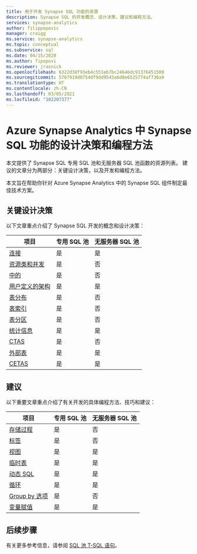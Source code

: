 ```yaml
---
title: 用于开发 Synapse SQL 功能的资源
description: Synapse SQL 的开发概念、设计决策、建议和编程方法。
services: synapse-analytics
author: filippopovic
manager: craigg
ms.service: synapse-analytics
ms.topic: conceptual
ms.subservice: sql
ms.date: 04/15/2020
ms.author: fipopovi
ms.reviewer: jrasnick
ms.openlocfilehash: 6322d38f93eb4c551eb7bc24646dc91376451500
ms.sourcegitcommit: 5707919d0754df9dd9543a6d8e6525774af738a9
ms.translationtype: HT
ms.contentlocale: zh-CN
ms.lasthandoff: 03/05/2021
ms.locfileid: "102207377"
---
```

# <a name="design-decisions-and-coding-techniques-for-synapse-sql-features-in-azure-synapse-analytics"></a>Azure Synapse Analytics 中 Synapse SQL 功能的设计决策和编程方法
本文提供了 Synapse SQL 专用 SQL 池和无服务器 SQL 池函数的资源列表。 建议的文章分为两部分：关键设计决策，以及开发和编程方法。

本文旨在帮助你针对 Azure Synapse Analytics 中的 Synapse SQL 组件制定最佳技术方案。

## <a name="key-design-decisions"></a>关键设计决策
以下文章重点介绍了 Synapse SQL 开发的概念和设计决策：

| 项目 | 专用 SQL 池 | 无服务器 SQL 池 |
| ------- | -------- | ------------- |
| [连接](connect-overview.md)                    | 是 | 是 |
| [资源类和并发](../sql-data-warehouse/resource-classes-for-workload-management.md?toc=/azure/synapse-analytics/toc.json&bc=/azure/synapse-analytics/breadcrumb/toc.json) | 是    | 否 |
| [中的](develop-transactions.md)              | 是 | 否 |
| [用户定义的架构](develop-user-defined-schemas.md) | 是 | 是 |
| [表分布](../sql-data-warehouse/sql-data-warehouse-tables-distribute.md?toc=/azure/synapse-analytics/toc.json&bc=/azure/synapse-analytics/breadcrumb/toc.json)                 | 是 | 否 |
| [表索引](../sql-data-warehouse/sql-data-warehouse-tables-index.md?toc=/azure/synapse-analytics/toc.json&bc=/azure/synapse-analytics/breadcrumb/toc.json)                           | 是 | 否 |
| [表分区](../sql-data-warehouse/sql-data-warehouse-tables-partition.md?toc=/azure/synapse-analytics/toc.json&bc=/azure/synapse-analytics/breadcrumb/toc.json)                     | 是 | 否 |
| [统计信息](develop-tables-statistics.md)            | 是 | 是 |
| [CTAS](../sql-data-warehouse/sql-data-warehouse-develop-ctas.md?toc=/azure/synapse-analytics/toc.json&bc=/azure/synapse-analytics/breadcrumb/toc.json)                                             | 是 | 否 |
| [外部表](develop-tables-external-tables.md) | 是 | 是 |
| [CETAS](develop-tables-cetas.md)                     | 是 | 是 |


## <a name="recommendations"></a>建议

以下重要文章重点介绍了有关开发的具体编程方法、技巧和建议：

| 项目 | 专用 SQL 池 | 无服务器 SQL 池 |
| ------- | -------- | ------------- |
| [存储过程](develop-stored-procedures.md)  | 是                | 否                      |
| [标签](develop-label.md)                           | 是                | 否                      |
| [视图](develop-views.md)                             | 是                | 是                     |
| [临时表](develop-tables-temporary.md)       | 是                | 是                     |
| [动态 SQL](develop-dynamic-sql.md)                 | 是                | 是                     |
| [循环](develop-loops.md)                         | 是                | 是                     |
| [Group by 选项](develop-group-by-options.md)       | 是                | 否                      |
| [变量赋值](develop-variable-assignment.md) | 是                | 是                     |

## <a name="next-steps"></a>后续步骤
有关更多参考信息，请参阅 [SQL 池 T-SQL 语句](../sql-data-warehouse/sql-data-warehouse-reference-tsql-statements.md?toc=/azure/synapse-analytics/toc.json&bc=/azure/synapse-analytics/breadcrumb/toc.json)。

